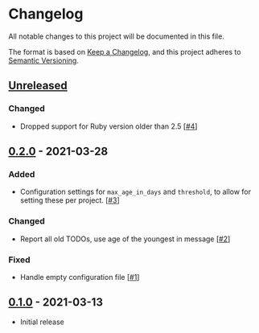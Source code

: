 # Changelog

All notable changes to this project will be documented in this file.

The format is based on [Keep a Changelog](https://keepachangelog.com/en/1.0.0/),
and this project adheres to
[Semantic Versioning](https://semver.org/spec/v2.0.0.html).

## [Unreleased]

### Changed

- Dropped support for Ruby version older than 2.5 [[#4]]

[#4]: https://github.com/johnsyweb/glyptodont/pull/4
[Unreleased]: https://github.com/johnsyweb/glyptodont/compare/v0.2.0..main

## [0.2.0] - 2021-03-28

### Added

- Configuration settings for `max_age_in_days` and `threshold`, to allow for
  setting these per project. [[#3]]

### Changed

- Report all old TODOs, use age of the youngest in message [[#2]]

### Fixed

- Handle empty configuration file [[#1]]

[#1]: https://github.com/johnsyweb/glyptodont/pull/1
[#2]: https://github.com/johnsyweb/glyptodont/pull/2
[#3]: https://github.com/johnsyweb/glyptodont/pull/3

[0.2.0]: https://github.com/johnsyweb/glyptodont/compare/v0.1.0..v0.2.0

## [0.1.0] - 2021-03-13

- Initial release

[0.1.0]: https://github.com/johnsyweb/glyptodont/releases/tag/v0.1.0
